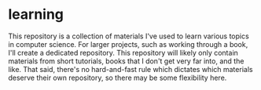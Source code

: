 # learning
This repository is a collection of materials I've used to learn various topics
in computer science. For larger projects, such as working through a book, I'll
create a dedicated repository. This repository will likely only contain
materials from short tutorials, books that I don't get very far into, and the
like. That said, there's no hard-and-fast rule which dictates which materials
deserve their own repository, so there may be some flexibility here.

